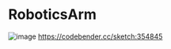 # RoboticsArm
![image](https://github.com/xeecos/RoboticsArm/raw/master/images/arm.jpg)
https://codebender.cc/sketch:354845
